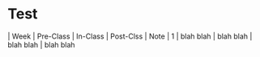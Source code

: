 Test
=======================

| Week | Pre-Class | In-Class | Post-Clss | Note
| 1    | blah blah | blah blah | blah blah | blah blah
